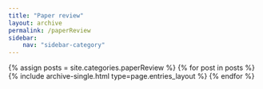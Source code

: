 ```yaml
---
title: "Paper review"
layout: archive
permalink: /paperReview
sidebar:
    nav: "sidebar-category"
---
```



{% assign posts = site.categories.paperReview %}
{% for post in posts %} {% include archive-single.html type=page.entries_layout %} {% endfor %}
